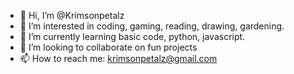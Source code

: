 - 👋 Hi, I’m @Krimsonpetalz
- 👀 I’m interested in coding, gaming, reading, drawing, gardening.
- 🌱 I’m currently learning basic code, python, javascript.
- 💞️ I’m looking to collaborate on fun projects
- 📫 How to reach me: krimsonpetalz@gmail.com
